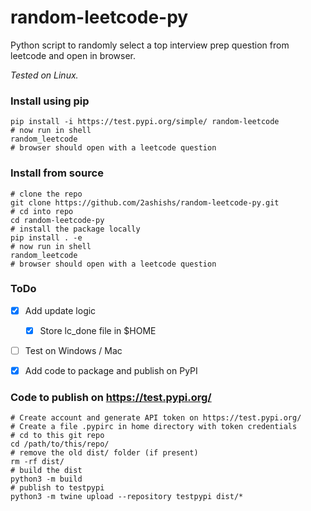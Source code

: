 # random-leetcode-py
Python script to randomly select a top interview prep question from leetcode and open in browser.

*Tested on Linux.*

### Install using pip
```shell
pip install -i https://test.pypi.org/simple/ random-leetcode
# now run in shell
random_leetcode
# browser should open with a leetcode question
```

### Install from source
```shell
# clone the repo
git clone https://github.com/2ashishs/random-leetcode-py.git
# cd into repo
cd random-leetcode-py
# install the package locally
pip install . -e
# now run in shell
random_leetcode
# browser should open with a leetcode question
```

### ToDo
 - [x] Add update logic
   - [x] Store lc_done file in $HOME
 - [ ] Test on Windows / Mac
 - [x] Add code to package and publish on PyPI


### Code to publish on https://test.pypi.org/
```shell
# Create account and generate API token on https://test.pypi.org/
# Create a file .pypirc in home directory with token credentials
# cd to this git repo
cd /path/to/this/repo/
# remove the old dist/ folder (if present)
rm -rf dist/
# build the dist
python3 -m build
# publish to testpypi
python3 -m twine upload --repository testpypi dist/*
```
